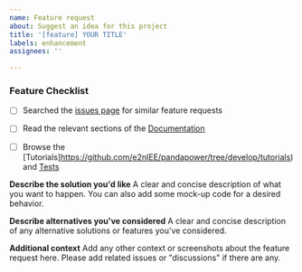 ```yaml
---
name: Feature request
about: Suggest an idea for this project
title: '[feature] YOUR TITLE'
labels: enhancement
assignees: ''

---
```


<!--- **PLEASE READ:** When submitting here, please ensure you've completed the following checklist and checked the boxes to confirm. Feature requests without it may be closed. Thanks! --->

### Feature Checklist
* [ ] Searched the [issues page](https://github.com/e2nIEE/pandapower/issues) for similar feature requests
* [ ] Read the relevant sections of the [Documentation](https://pandapower.readthedocs.io/en/latest/about.html) 
* [ ] Browse the [Tutorials]https://github.com/e2nIEE/pandapower/tree/develop/tutorials) and [Tests](https://github.com/e2nIEE/pandapower/tree/develop/pandapower/test)


**Describe the solution you'd like**
A clear and concise description of what you want to happen. You can also add some mock-up code for a desired behavior.

**Describe alternatives you've considered**
A clear and concise description of any alternative solutions or features you've considered.

**Additional context**
Add any other context or screenshots about the feature request here. Please add related issues or "discussions" if there are any.
